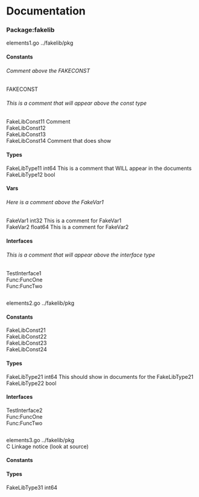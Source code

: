 # Documentation  
  
### Package:fakelib  
elements1.go ../fakelib/pkg  
#### Constants  
  
###### Comment above the FAKECONST  
FAKECONST   
  
######  This is a comment that will appear above the const type  
FakeLibConst11  Comment  
FakeLibConst12   
FakeLibConst13   
FakeLibConst14 Comment that does show  
#### Types  
FakeLibType11 int64  This is a comment that WILL appear in the documents  
FakeLibType12 bool   
#### Vars  
###### Here is a comment above the FakeVar1  
FakeVar1 int32 This is a comment for FakeVar1  
FakeVar2 float64 This is a comment for FakeVar2  
#### Interfaces  
######  This is a comment that will appear above the interface type  
TestInterface1  
Func:FuncOne  
Func:FuncTwo  
```  
```  
elements2.go ../fakelib/pkg  
#### Constants  
  
FakeLibConst21   
FakeLibConst22   
FakeLibConst23   
FakeLibConst24   
#### Types  
FakeLibType21 int64 This should show in documents for the FakeLibType21  
FakeLibType22 bool   
#### Interfaces  
TestInterface2  
Func:FuncOne  
Func:FuncTwo  
```  
```  
elements3.go ../fakelib/pkg  
C Linkage notice (look at source)  
#### Constants  
#### Types  
FakeLibType31 int64   
```  
```  
